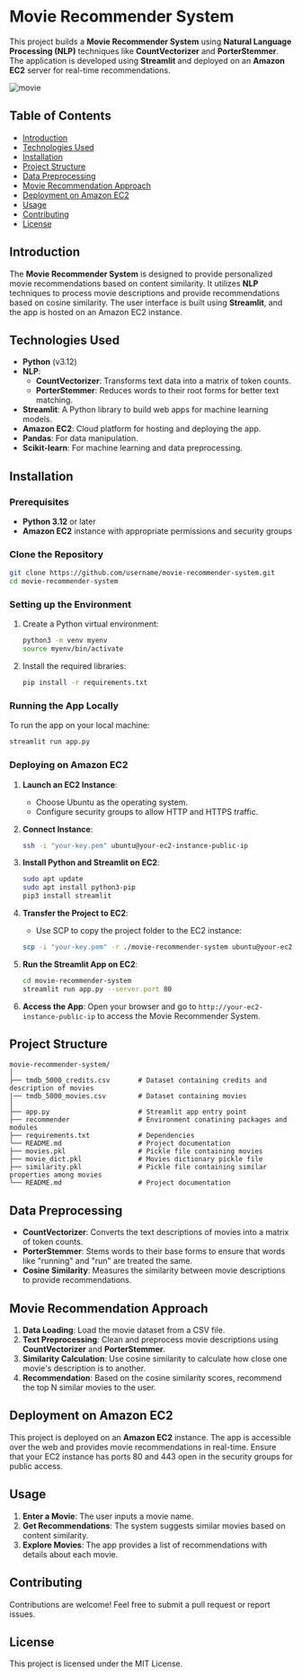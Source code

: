 
# Movie Recommender System

This project builds a **Movie Recommender System** using **Natural Language Processing (NLP)** techniques like **CountVectorizer** and **PorterStemmer**. The application is developed using **Streamlit** and deployed on an **Amazon EC2** server for real-time recommendations.


![movie](https://github.com/user-attachments/assets/e51faf13-6de5-47a6-bb1a-a5ca56cb2e05)

## Table of Contents

- [Introduction](#introduction)
- [Technologies Used](#technologies-used)
- [Installation](#installation)
- [Project Structure](#project-structure)
- [Data Preprocessing](#data-preprocessing)
- [Movie Recommendation Approach](#movie-recommendation-approach)
- [Deployment on Amazon EC2](#deployment-on-amazon-ec2)
- [Usage](#usage)
- [Contributing](#contributing)
- [License](#license)

## Introduction

The **Movie Recommender System** is designed to provide personalized movie recommendations based on content similarity. It utilizes **NLP** techniques to process movie descriptions and provide recommendations based on cosine similarity. The user interface is built using **Streamlit**, and the app is hosted on an Amazon EC2 instance.

## Technologies Used

- **Python** (v3.12)
- **NLP**: 
  - **CountVectorizer**: Transforms text data into a matrix of token counts.
  - **PorterStemmer**: Reduces words to their root forms for better text matching.
- **Streamlit**: A Python library to build web apps for machine learning models.
- **Amazon EC2**: Cloud platform for hosting and deploying the app.
- **Pandas**: For data manipulation.
- **Scikit-learn**: For machine learning and data preprocessing.

## Installation

### Prerequisites

- **Python 3.12** or later
- **Amazon EC2** instance with appropriate permissions and security groups

### Clone the Repository

```bash
git clone https://github.com/username/movie-recommender-system.git
cd movie-recommender-system
```

### Setting up the Environment

1. Create a Python virtual environment:
   ```bash
   python3 -m venv myenv
   source myenv/bin/activate
   ```

2. Install the required libraries:
   ```bash
   pip install -r requirements.txt
   ```

### Running the App Locally

To run the app on your local machine:

```bash
streamlit run app.py
```

### Deploying on Amazon EC2

1. **Launch an EC2 Instance**:
   - Choose Ubuntu as the operating system.
   - Configure security groups to allow HTTP and HTTPS traffic.

2. **Connect Instance**:
   ```bash
   ssh -i "your-key.pem" ubuntu@your-ec2-instance-public-ip
   ```

3. **Install Python and Streamlit on EC2**:
   ```bash
   sudo apt update
   sudo apt install python3-pip
   pip3 install streamlit
   ```

4. **Transfer the Project to EC2**:
   - Use SCP to copy the project folder to the EC2 instance:
   ```bash
   scp -i "your-key.pem" -r ./movie-recommender-system ubuntu@your-ec2-instance-public-ip:~/.
   ```

5. **Run the Streamlit App on EC2**:
   ```bash
   cd movie-recommender-system
   streamlit run app.py --server.port 80
   ```

6. **Access the App**:
   Open your browser and go to `http://your-ec2-instance-public-ip` to access the Movie Recommender System.

## Project Structure

```
movie-recommender-system/
│
├── tmdb_5000_credits.csv       # Dataset containing credits and description of movies
|── tmdb_5000_movies.csv        # Dataset containing movies 
│                
├── app.py                      # Streamlit app entry point
├── recommender                 # Environment conatining packages and modules 
├── requirements.txt            # Dependencies
└── README.md                   # Project documentation          
├── movies.pkl                  # Pickle file containing movies 
├── movie_dict.pkl              # Movies dictionary pickle file
├── similarity.pkl              # Pickle file containing similar properties among movies 
└── README.md                   # Project documentation
```

## Data Preprocessing

- **CountVectorizer**: Converts the text descriptions of movies into a matrix of token counts.
- **PorterStemmer**: Stems words to their base forms to ensure that words like "running" and "run" are treated the same.
- **Cosine Similarity**: Measures the similarity between movie descriptions to provide recommendations.

## Movie Recommendation Approach

1. **Data Loading**: Load the movie dataset from a CSV file.
2. **Text Preprocessing**: Clean and preprocess movie descriptions using **CountVectorizer** and **PorterStemmer**.
3. **Similarity Calculation**: Use cosine similarity to calculate how close one movie's description is to another.
4. **Recommendation**: Based on the cosine similarity scores, recommend the top N similar movies to the user.

## Deployment on Amazon EC2

This project is deployed on an **Amazon EC2** instance. The app is accessible over the web and provides movie recommendations in real-time. Ensure that your EC2 instance has ports 80 and 443 open in the security groups for public access.

## Usage

1. **Enter a Movie**: The user inputs a movie name.
2. **Get Recommendations**: The system suggests similar movies based on content similarity.
3. **Explore Movies**: The app provides a list of recommendations with details about each movie.

## Contributing

Contributions are welcome! Feel free to submit a pull request or report issues.

## License

This project is licensed under the MIT License.
